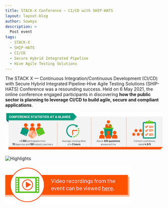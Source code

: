 ```yaml
---
title: STACK-X Conference — CI/CD with SHIP-HATS
layout: layout-blog
author: Sowmya
description: >
  Post event
tags:
  - STACK-X
  - SHIP-HATS
  - CI/CD
  - Secure Hybrid Integrated Pipeline
  - Hive Agile Testing Solutions
---
```


The STACK X — Continuous Integration/Continuous Development (CI/CD) with Secure Hybrid Integrated Pipeline-Hive Agile Testing Solutions (SHIP-HATS) Conference was a resounding success. Held on 6 May 2021, the online conference engaged participants in discovering **how the public sector is planning to leverage CI/CD to build agile, secure and compliant applications**. 

![Stats_table](/assets/img/STACK-X-stats.jpg)


![Highlights](/assets/img/STACK-X-highlights.jpg)


[![Video_recording](/assets/img/video-record-img.png)](https://www.developer.tech.gov.sg/communities/events/stack-x-conference)
